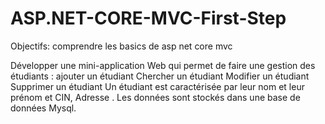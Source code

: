 # ASP.NET-CORE-MVC-First-Step



Objectifs: comprendre les basics de asp net core mvc

Développer une mini-application Web qui permet de faire une gestion des étudiants : ajouter un étudiant Chercher un étudiant Modifier un étudiant Supprimer un étudiant Un étudiant est caractérisée par leur nom et leur prénom et CIN, Adresse . Les données sont stockés dans une base de données Mysql.
